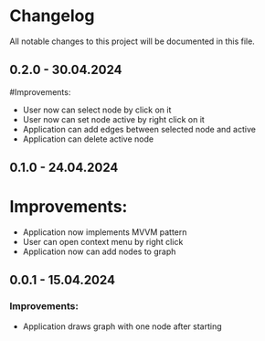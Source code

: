 # Changelog

All notable changes to this project will be documented in this file.

## 0.2.0 - 30.04.2024

#Improvements:

- User now can select node by click on it
- User now can set node active by right click on it
- Application can add edges between selected node and active
- Application can delete active node

## 0.1.0 - 24.04.2024

# Improvements:

- Application now implements MVVM pattern
- User can open context menu by right click
- Application now can add nodes to graph

## 0.0.1 - 15.04.2024

### Improvements:

- Application draws graph with one node after starting
